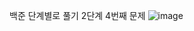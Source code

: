 백준 단계별로 풀기  2단계 4번째 문제
![image](https://user-images.githubusercontent.com/61142803/121347756-83ca8e00-c962-11eb-87ad-88f18c21ad7f.png)


